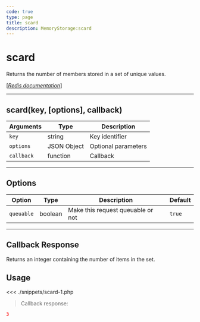 ```yaml
---
code: true
type: page
title: scard
description: MemoryStorage:scard
---
```


# scard

Returns the number of members stored in a set of unique values.

[[_Redis documentation_]](https://redis.io/commands/scard)

---

## scard(key, [options], callback)

| Arguments  | Type        | Description         |
| ---------- | ----------- | ------------------- |
| `key`      | string      | Key identifier      |
| `options`  | JSON Object | Optional parameters |
| `callback` | function    | Callback            |

---

## Options

| Option     | Type    | Description                       | Default |
| ---------- | ------- | --------------------------------- | ------- |
| `queuable` | boolean | Make this request queuable or not | `true`  |

---

## Callback Response

Returns an integer containing the number of items in the set.

## Usage

<<< ./snippets/scard-1.php

> Callback response:

```json
3
```
